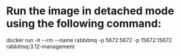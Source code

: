 # Run the image in detached mode using the following command:

docker run -it --rm --name rabbitmq -p 5672:5672 -p 15672:15672 rabbitmq:3.12-management

